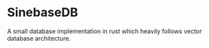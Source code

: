 # SinebaseDB


A  small database implementation in rust which heavily follows vector database architecture.